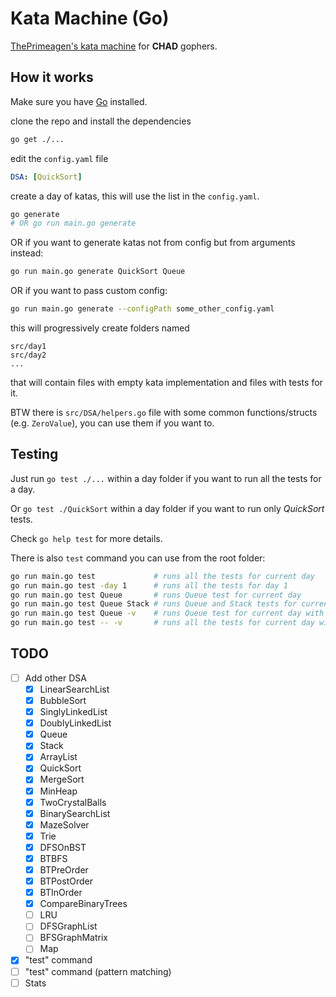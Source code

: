 # Kata Machine (Go)

[ThePrimeagen's kata machine](https://github.com/ThePrimeagen/kata-machine) for **CHAD** gophers.

## How it works

Make sure you have [Go](https://go.dev/doc/install) installed.

clone the repo and install the dependencies

```bash
go get ./...
```

edit the `config.yaml` file

```yaml
DSA: [QuickSort]
```

create a day of katas, this will use the list in the `config.yaml`.

```bash
go generate
# OR go run main.go generate
```

OR if you want to generate katas not from config but from arguments instead:

```bash
go run main.go generate QuickSort Queue
```

OR if you want to pass custom config:

```bash
go run main.go generate --configPath some_other_config.yaml
```

this will progressively create folders named

```
src/day1
src/day2
...
```

that will contain files with empty kata implementation and files with tests for it.

BTW there is `src/DSA/helpers.go` file with some common functions/structs (e.g. `ZeroValue`), you can use them if you want to.

## Testing

Just run `go test ./...` within a day folder if you want to run all the tests for a day.

Or `go test ./QuickSort` within a day folder if you want to run only _QuickSort_ tests.

Check `go help test` for more details.

There is also `test` command you can use from the root folder:

```bash
go run main.go test             # runs all the tests for current day
go run main.go test -day 1      # runs all the tests for day 1
go run main.go test Queue       # runs Queue test for current day
go run main.go test Queue Stack # runs Queue and Stack tests for current day
go run main.go test Queue -v    # runs Queue test for current day with verbose output
go run main.go test -- -v       # runs all the tests for current day with verbose output
```

## TODO

- [ ] Add other DSA
  - [x] LinearSearchList
  - [x] BubbleSort
  - [x] SinglyLinkedList
  - [x] DoublyLinkedList
  - [x] Queue
  - [x] Stack
  - [x] ArrayList
  - [x] QuickSort
  - [x] MergeSort
  - [x] MinHeap
  - [x] TwoCrystalBalls
  - [x] BinarySearchList
  - [x] MazeSolver
  - [x] Trie
  - [x] DFSOnBST
  - [x] BTBFS
  - [x] BTPreOrder
  - [x] BTPostOrder
  - [x] BTInOrder
  - [x] CompareBinaryTrees
  - [ ] LRU
  - [ ] DFSGraphList
  - [ ] BFSGraphMatrix
  - [ ] Map
- [x] "test" command
- [ ] "test" command (pattern matching)
- [ ] Stats
